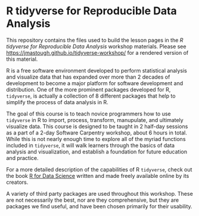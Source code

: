 
R tidyverse for Reproducible Data Analysis
==============

This repository contains the files used to build the lesson pages in the *R tidyverse for Reproducible Data Analysis* workshop materials. Please see <https://jmastough.github.io/tidyverse-workshop/> for a rendered version of this material.

R is a free software environment developed to perform statistical analysis and visualize data that has expanded over more than 2 decades of development to become a major platform for software development and distribution. One of the more prominent packages developed for R, `tidyverse`, is actually a collection of 8 different packages that help to simplify the process of data analysis in R. 

The goal of this course is to teach novice programmers how to use `tidyverse` in R to import, process, transform, manupulate, and ultimately visualize data. This course is designed to be taught in 2 half-day sessions as a part of a 2-day Software Carpentry workshop, about 6 hours in total. While this is not nearly enough time to explore all of the myriad functions included in `tidyverse`, it will walk learners through the basics of data analysis and visualization, and establish a foundation for future education and practice.

For a more detailed description of the capabilities of R `tidyverse`, check out the book [R for Data Science](https://r4ds.had.co.nz/) written and made freely available online by its creators.

A variety of third party packages are used throughout this workshop. These are not necessarily the best, nor are they comprehensive, but they are packages we find useful, and have been chosen primarily for their usability.

